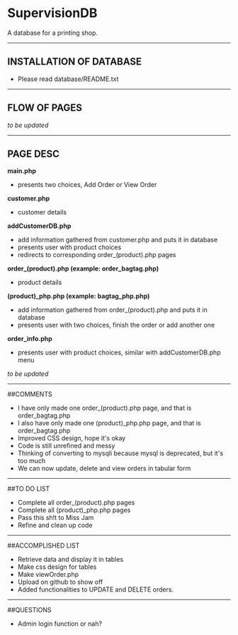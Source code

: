 # SupervisionDB
A database for a printing shop.

--------

## INSTALLATION OF DATABASE
- Please read database/README.txt

-----------

## FLOW OF PAGES

*to be updated*

-----------

## PAGE DESC

**main.php**
- presents two choices, Add Order or View Order

**customer.php**
- customer details

**addCustomerDB.php**
- add information gathered from customer.php and puts it in database
- presents user with product choices
- redirects to corresponding order_(product).php pages

**order_(product).php (example: order_bagtag.php)**
- product details

**(product)_php.php (example: bagtag_php.php)**
- add information gathered from order_(product).php and puts it in database
- presents user with two choices, finish the order or add another one

**order_info.php**
- presents user with product choices, similar with addCustomerDB.php menu

*to be updated*

-----------

##COMMENTS
- I have only made one order_(product).php page, and that is order_bagtag.php
- I also have only made one (product)_php.php page, and that is order_bagtag.php
- Improved CSS design, hope it's okay
- Code is still unrefined and messy
- Thinking of converting to mysqli because mysql is deprecated, but it's too much
- We can now update, delete and view orders in tabular form

-----------

##TO DO LIST
- Complete all order_(product).php pages
- Complete all (product)_php.php pages
- Pass this sh!t to Miss Jam
- Refine and clean up code

-----------

##ACCOMPLISHED LIST
- Retrieve data and display it in tables
- Make css design for tables
- Make viewOrder.php
- Upload on github to show off
- Added functionalities to UPDATE and DELETE orders.

-----------

##QUESTIONS
- Admin login function or nah?

